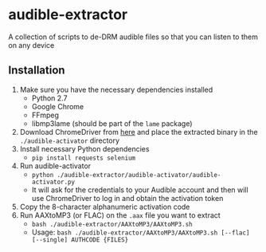 # audible-extractor
A collection of scripts to de-DRM audible files so that you can listen to them on any device

## Installation
1. Make sure you have the necessary dependencies installed
    * Python 2.7
    * Google Chrome
    * FFmpeg
    * libmp3lame (should be part of the `lame` package)
2. Download ChromeDriver from [here](https://sites.google.com/a/chromium.org/chromedriver/downloads) and place the extracted binary in the `./audible-activator` directory
3. Install necessary Python dependencies
    * `pip install requests selenium`
4. Run audible-activator
    * `python ./audible-extractor/audible-activator/audible-activator.py`
    * It will ask for the credentials to your Audible account and then will use ChromeDriver to log in and obtain the activation token
5. Copy the 8-character alphanumeric activation code
6. Run AAXtoMP3 (or FLAC) on the `.aax` file you want to extract
    * `bash ./audible-extractor/AAXtoMP3/AAXtoMP3.sh`
    * Usage: `bash ./audible-extractor/AAXtoMP3/AAXtoMP3.sh [--flac] [--single] AUTHCODE {FILES}`
